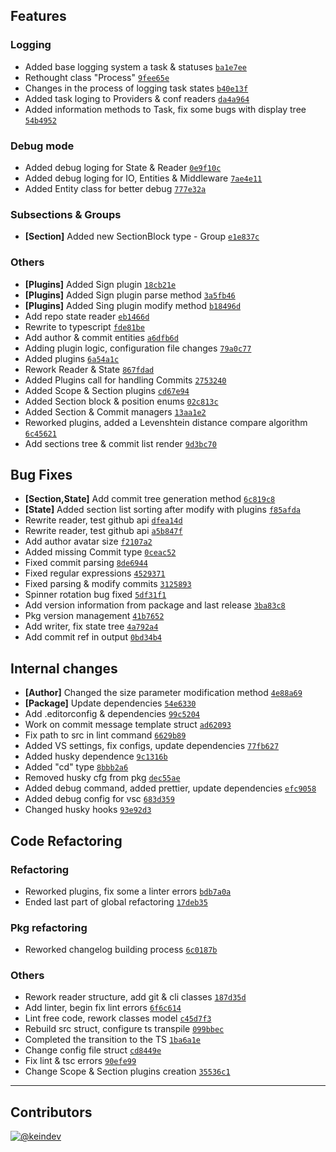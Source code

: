 ## Features
### Logging
- Added base logging system a task & statuses  [``` ba1e7ee ```](https://github.com/keindev/changelog-guru/commit/ba1e7eeb4ac0c12044cbbe4ba17337add9f4bef1)
- Rethought class "Process"  [``` 9fee65e ```](https://github.com/keindev/changelog-guru/commit/9fee65edb1367e2d7a0ef914612f08bfd92b409b)
- Changes in the process of logging task states  [``` b40e13f ```](https://github.com/keindev/changelog-guru/commit/b40e13f2cde4fb283ecad8ab4e960fd0581dfca7)
- Added task loging to Providers & conf readers  [``` da4a964 ```](https://github.com/keindev/changelog-guru/commit/da4a9648e347355c44bb624dc4ffd3329309b302)
- Added information methods to Task, fix some bugs with display tree  [``` 54b4952 ```](https://github.com/keindev/changelog-guru/commit/54b49526b1ac69bbf8c3b42cad840c01f6743ea9)
### Debug mode
- Added debug loging for State & Reader  [``` 0e9f10c ```](https://github.com/keindev/changelog-guru/commit/0e9f10c025b094fc2ca84c5c4f2adda7921f511e)
- Added debug loging for IO, Entities & Middleware  [``` 7ae4e11 ```](https://github.com/keindev/changelog-guru/commit/7ae4e11d0956f95282e65c93daf829db78ed35c0)
- Added Entity class for better debug  [``` 777e32a ```](https://github.com/keindev/changelog-guru/commit/777e32a9082549e46c7bb6390af7bc2ca6949c4b)
### Subsections & Groups
- **[Section]** Added new SectionBlock type - Group  [``` e1e837c ```](https://github.com/keindev/changelog-guru/commit/e1e837ccf41fd543af77bf2595bca97adfecb0d7)
### Others
- **[Plugins]** Added Sign plugin  [``` 18cb21e ```](https://github.com/keindev/changelog-guru/commit/18cb21e45693d68e6cc499aac72882d91161fac2)
- **[Plugins]** Added Sign plugin parse method  [``` 3a5fb46 ```](https://github.com/keindev/changelog-guru/commit/3a5fb46755f9f12dd38142187f88eac7d3b81a99)
- **[Plugins]** Added Sing plugin modify method  [``` b18496d ```](https://github.com/keindev/changelog-guru/commit/b18496da836d33acb38e148032716e5abe374036)
- Add repo state reader  [``` eb1466d ```](https://github.com/keindev/changelog-guru/commit/eb1466da10729a4753fd936a9948551f76bd6e8a)
- Rewrite to typescript  [``` fde81be ```](https://github.com/keindev/changelog-guru/commit/fde81bef20850e326cdc4651015f7473a136b623)
- Add author & commit entities  [``` a6dfb6d ```](https://github.com/keindev/changelog-guru/commit/a6dfb6d6660ef32662a429fb470b34adbe1840d4)
- Adding plugin logic, configuration file changes  [``` 79a0c77 ```](https://github.com/keindev/changelog-guru/commit/79a0c77d6d8a04af0018288d68bfda06ab5da82c)
- Added plugins  [``` 6a54a1c ```](https://github.com/keindev/changelog-guru/commit/6a54a1cc5268f6ff14c6ecb2de66baa19c5d430a)
- Rework Reader & State  [``` 867fdad ```](https://github.com/keindev/changelog-guru/commit/867fdad66ab75b656a350e9a507410312a251ace)
- Added Plugins  call for handling Сommits  [``` 2753240 ```](https://github.com/keindev/changelog-guru/commit/27532404adba5d198f700e63054a1abe0b8120a9)
- Added Scope & Section plugins  [``` cd67e94 ```](https://github.com/keindev/changelog-guru/commit/cd67e94d5a6d4222631dab60540099f1497683e3)
- Added Section block & position enums  [``` 02c813c ```](https://github.com/keindev/changelog-guru/commit/02c813ce9e60859714358df21e9d1cd39ea18372)
- Added Section & Commit managers  [``` 13aa1e2 ```](https://github.com/keindev/changelog-guru/commit/13aa1e2053a0fa3de4b29c6f3a74b8557d1a98f4)
- Reworked plugins, added a Levenshtein distance compare algorithm  [``` 6c45621 ```](https://github.com/keindev/changelog-guru/commit/6c456218d0a6ccd698e56e3cb1f024e56db57844)
- Add sections tree & commit list render  [``` 9d3bc70 ```](https://github.com/keindev/changelog-guru/commit/9d3bc7004cb591eb3c5db11b5d4c3fec5540b2cb)
## Bug Fixes
- **[Section,State]** Add commit tree generation method  [``` 6c819c8 ```](https://github.com/keindev/changelog-guru/commit/6c819c80096fd1276185ad5d5180ada3965500e9)
- **[State]** Added section list sorting after modify with plugins  [``` f85afda ```](https://github.com/keindev/changelog-guru/commit/f85afda8443a3a593dbc3220da8a78ea007a209c)
- Rewrite reader, test github api  [``` dfea14d ```](https://github.com/keindev/changelog-guru/commit/dfea14d54f3a44d29bf943ea9a138538a5d7f2ae)
- Rewrite reader, test github api  [``` a5b847f ```](https://github.com/keindev/changelog-guru/commit/a5b847fc992182e3377a49d7777f2d22eb3f05ef)
- Add author avatar size  [``` f2107a2 ```](https://github.com/keindev/changelog-guru/commit/f2107a21143370f69a1edd965e2354d040456512)
- Added missing Commit type  [``` 0ceac52 ```](https://github.com/keindev/changelog-guru/commit/0ceac527bef36747930de4e91df52acd46017cdd)
- Fixed commit parsing  [``` 8de6944 ```](https://github.com/keindev/changelog-guru/commit/8de6944e8ac88bc96b8a3e83117ac506f36e7736)
- Fixed regular expressions  [``` 4529371 ```](https://github.com/keindev/changelog-guru/commit/452937153e7cd3582002c1538af00bfd23e37eed)
- Fixed parsing & modify commits  [``` 3125893 ```](https://github.com/keindev/changelog-guru/commit/3125893812639b832e1933bec6eb616e7de62f54)
- Spinner rotation bug fixed  [``` 5df31f1 ```](https://github.com/keindev/changelog-guru/commit/5df31f15da9d59bd71ea67d89ad7b628786589e9)
- Add version information from package and last release  [``` 3ba83c8 ```](https://github.com/keindev/changelog-guru/commit/3ba83c818ecd0566f077b969a05c3de2279803dc)
- Pkg version management  [``` 41b7652 ```](https://github.com/keindev/changelog-guru/commit/41b7652a3fcab0d0e812e91745897e82300b2495)
- Add writer, fix state tree  [``` 4a792a4 ```](https://github.com/keindev/changelog-guru/commit/4a792a4e0b487611611962cd60861b794d5e0562)
- Add commit ref in output  [``` 0bd34b4 ```](https://github.com/keindev/changelog-guru/commit/0bd34b47bfe986e95f2f04abc3702773fcf9558c)
## Internal сhanges
- **[Author]** Сhanged the size parameter modification method  [``` 4e88a69 ```](https://github.com/keindev/changelog-guru/commit/4e88a6906d363e24d8a4ccec6211906bf5825658)
- **[Package]** Update dependencies  [``` 54e6330 ```](https://github.com/keindev/changelog-guru/commit/54e63302f890edb007dd3a5911d6ae08ad62134f)
- Add .editorconfig & dependencies  [``` 99c5204 ```](https://github.com/keindev/changelog-guru/commit/99c5204c7f1816a0aac980ff56aa2c0573cb437a)
- Work on commit message template struct  [``` ad62093 ```](https://github.com/keindev/changelog-guru/commit/ad62093ee283cbf772724be6779935951a57bb17)
- Fix path to src in lint command  [``` 6629b89 ```](https://github.com/keindev/changelog-guru/commit/6629b89b82ce9262929938e8548fd884c2af13d3)
- Added VS settings, fix configs, update dependencies  [``` 77fb627 ```](https://github.com/keindev/changelog-guru/commit/77fb62753b6e7f634805215b7253c39b8947fc48)
- Added husky dependence  [``` 9c1316b ```](https://github.com/keindev/changelog-guru/commit/9c1316bc9ea7f8cc0e8234ca6b2e713015b71b98)
- Added "cd" type  [``` 8bbb2a6 ```](https://github.com/keindev/changelog-guru/commit/8bbb2a612fe2a8f52beb374c16a2d8972bc77893)
- Removed husky cfg from pkg  [``` dec55ae ```](https://github.com/keindev/changelog-guru/commit/dec55ae96d4020ddae99d521bcd7f86fbfc39ad7)
- Added debug command, added prettier, update dependencies  [``` efc9058 ```](https://github.com/keindev/changelog-guru/commit/efc9058577e69eea9bc701c6b09931f8a22dd2d6)
- Added debug config for vsc  [``` 683d359 ```](https://github.com/keindev/changelog-guru/commit/683d359880688c43de98a706f272107187df3023)
- Changed husky hooks  [``` 93e92d3 ```](https://github.com/keindev/changelog-guru/commit/93e92d38234536a06423894a761e243915f05d6a)
## Code Refactoring
### Refactoring
- Reworked plugins, fix some a linter errors  [``` bdb7a0a ```](https://github.com/keindev/changelog-guru/commit/bdb7a0a9cbc57c5aee3ad3b7785f4bb1be5e2c93)
- Ended last part of global refactoring  [``` 17deb35 ```](https://github.com/keindev/changelog-guru/commit/17deb35c2e0f7b5388e97b2fb993debeb73cf72d)
### Pkg refactoring
- Reworked changelog building process  [``` 6c0187b ```](https://github.com/keindev/changelog-guru/commit/6c0187bca88a0d0b68767c7ceb894c7b8e105c94)
### Others
- Rework reader structure, add git & cli classes  [``` 187d35d ```](https://github.com/keindev/changelog-guru/commit/187d35dc1436afaa290a4a7cda4926e6eebd0c26)
- Add linter, begin fix lint errors  [``` 6f6c614 ```](https://github.com/keindev/changelog-guru/commit/6f6c614cc5b0d700d8725a6ceeb2b4519be8b6a4)
- Lint free code, rework classes model  [``` c45d7f3 ```](https://github.com/keindev/changelog-guru/commit/c45d7f3aed91bb54886f21c57cf22296418c072d)
- Rebuild src struct, configure ts transpile  [``` 099bbec ```](https://github.com/keindev/changelog-guru/commit/099bbec3d0240870db4cfabb006a958c032e2d61)
- Completed the transition to the TS  [``` 1ba6a1e ```](https://github.com/keindev/changelog-guru/commit/1ba6a1e9ffb7ac6d4824005213b85f6f9e6bf5ab)
- Change config file struct  [``` cd8449e ```](https://github.com/keindev/changelog-guru/commit/cd8449e71e896be695c7bb8497b068d693a56db0)
- Fix lint & tsc errors  [``` 90efe99 ```](https://github.com/keindev/changelog-guru/commit/90efe997e7b8669d3e9a4e7239d3d9e7e61058b9)
- Change Scope & Section plugins creation  [``` 35536c1 ```](https://github.com/keindev/changelog-guru/commit/35536c131a08bfef67aa07244cde76183ff70240)
---
## Contributors
[![@keindev](https://avatars3.githubusercontent.com/u/4527292?v=4&size=40)](https://github.com/keindev)